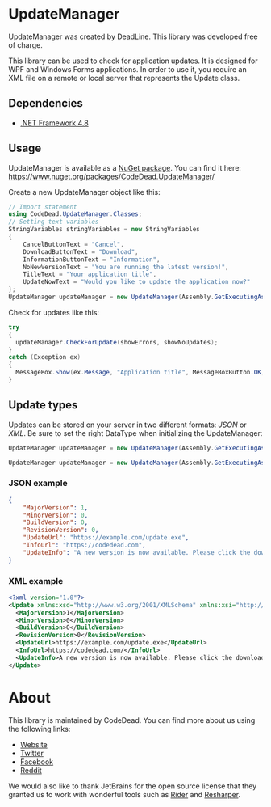 # UpdateManager
UpdateManager was created by DeadLine. This library was developed free of charge.

This library can be used to check for application updates. It is designed for WPF and Windows Forms applications.
In order to use it, you require an XML file on a remote or local server that represents the Update class.

## Dependencies
* [.NET Framework 4.8](https://dotnet.microsoft.com/download/dotnet-framework/net48)

## Usage
UpdateManager is available as a [NuGet package](https://www.nuget.org/packages/CodeDead.UpdateManager/). You can find it here:  
https://www.nuget.org/packages/CodeDead.UpdateManager/

Create a new UpdateManager object like this:
```C#
// Import statement
using CodeDead.UpdateManager.Classes;
// Setting text variables
StringVariables stringVariables = new StringVariables
{
	CancelButtonText = "Cancel",
	DownloadButtonText = "Download",
	InformationButtonText = "Information",
	NoNewVersionText = "You are running the latest version!",
	TitleText = "Your application title",
	UpdateNowText = "Would you like to update the application now?"
};
UpdateManager updateManager = new UpdateManager(Assembly.GetExecutingAssembly().GetName().Version, "https://yoururl/update.xml", stringVariables, DataType.Xml);
```

Check for updates like this:
```C#
try
{
  updateManager.CheckForUpdate(showErrors, showNoUpdates);
}
catch (Exception ex)
{
  MessageBox.Show(ex.Message, "Application title", MessageBoxButton.OK, MessageBoxImage.Error);
}
```
## Update types
Updates can be stored on your server in two different formats: *JSON* or *XML*. Be sure to set the right DataType when initializing the UpdateManager:
```C#
UpdateManager updateManager = new UpdateManager(Assembly.GetExecutingAssembly().GetName().Version, "https://yoururl/update.xml", stringVariables, DataType.Xml);
```

```C#
UpdateManager updateManager = new UpdateManager(Assembly.GetExecutingAssembly().GetName().Version, "https://yoururl/update.xml", stringVariables, DataType.Json);
```

### JSON example
```JSON
{
	"MajorVersion": 1,
	"MinorVersion": 0,
	"BuildVersion": 0,
	"RevisionVersion": 0,
	"UpdateUrl": "https://example.com/update.exe",
	"InfoUrl": "https://codedead.com",
	"UpdateInfo": "A new version is now available. Please click the download button to download version 1.0.0.0"
}
```

### XML example
```XML
<?xml version="1.0"?>
<Update xmlns:xsd="http://www.w3.org/2001/XMLSchema" xmlns:xsi="http://www.w3.org/2001/XMLSchema-instance">
  <MajorVersion>1</MajorVersion>
  <MinorVersion>0</MinorVersion>
  <BuildVersion>0</BuildVersion>
  <RevisionVersion>0</RevisionVersion>
  <UpdateUrl>https://example.com/update.exe</UpdateUrl>
  <InfoUrl>https://codedead.com/</InfoUrl>
  <UpdateInfo>A new version is now available. Please click the download button to download version 1.0.0.0</UpdateInfo>
</Update>
```

# About
This library is maintained by CodeDead. You can find more about us using the following links:
* [Website](https://codedead.com)
* [Twitter](https://twitter.com/C0DEDEAD)
* [Facebook](https://facebook.com/deadlinecodedead)
* [Reddit](https://reddit.com/r/CodeDead/)

We would also like to thank JetBrains for the open source license that they granted us to work with wonderful tools such as [Rider](https://jetbrains.com/rider) and [Resharper](https://jetbrains.com/resharper).

